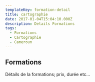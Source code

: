 ```yaml
---
templateKey: formation-detail
title: cartographie
date: 2017-01-04T15:04:10.000Z
description: Details Formations
tags:
  - Formations
  - Cartographie
  - Cameroun
---
```


## Formations
Détails de la formations; prix, durée etc...
